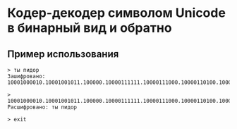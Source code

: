 # Кодер-декодер символом Unicode в бинарный вид и обратно
  
## Пример использования
  
```no
> ты пидор
Зашифровано:
10001000010.10001001011.100000.10000111111.10000111000.10000110100.10000111110.10001000000

> 10001000010.10001001011.100000.10000111111.10000111000.10000110100.10000111110.10001000000
Расшифровано: ты пидор

> exit

```
